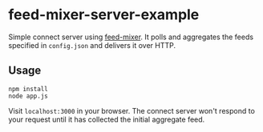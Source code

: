 # feed-mixer-server-example

Simple connect server using [feed-mixer](https://github.com/AaronAcerboni/feed-mixer). It polls and aggregates the feeds specified in 
`config.json` and delivers it over HTTP.

## Usage

```
npm install
node app.js
```

Visit `localhost:3000` in your browser. The connect server won't respond to your 
request until it has collected the initial aggregate feed.